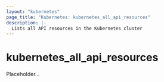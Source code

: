 ```yaml
---
layout: "kubernetes"
page_title: "Kubernetes: kubernetes_all_api_resources"
description: |-
  Lists all API resources in the Kubernetes cluster
---
```


# kubernetes_all_api_resources

Placeholder...

